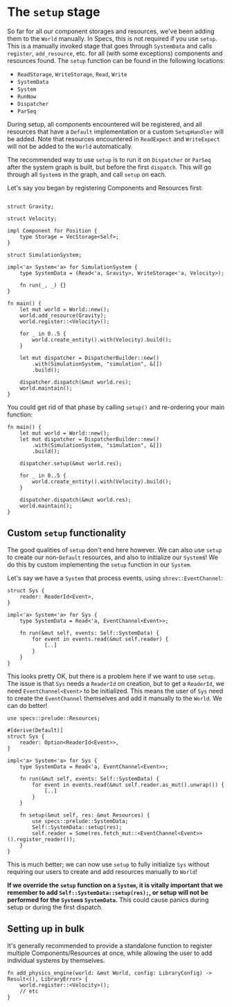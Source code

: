 # The `setup` stage

So far for all our component storages and resources, we've been adding
them to the `World` manually. In Specs, this is not required if you use
`setup`. This is a manually invoked stage that goes through `SystemData`
and calls `register`, `add_resource`, etc. for all (with some exceptions)
components and resources found. The `setup` function can be found in
the following locations:

* `ReadStorage`, `WriteStorage`, `Read`, `Write`
* `SystemData`
* `System`
* `RunNow`
* `Dispatcher`
* `ParSeq`

During setup, all components encountered will be registered, and all
resources that have a `Default` implementation or a custom `SetupHandler`
will be added. Note that resources encountered in `ReadExpect` and `WriteExpect`
will not be added to the `World` automatically.

The recommended way to use `setup` is to run it on `Dispatcher` or `ParSeq`
after the system graph is built, but before the first `dispatch`. This will go
through all `System`s in the graph, and call `setup` on each.

Let's say you began by registering Components and Resources first:

```rust,ignore

struct Gravity;

struct Velocity;

impl Component for Position {
    type Storage = VecStorage<Self>;
}

struct SimulationSystem;

impl<'a> System<'a> for SimulationSystem {
    type SystemData = (Read<'a, Gravity>, WriteStorage<'a, Velocity>);

    fn run(_, _) {}
}

fn main() {
    let mut world = World::new();
    world.add_resource(Gravity);
    world.register::<Velocity>();

    for _ in 0..5 {
        world.create_entity().with(Velocity).build();
    }

    let mut dispatcher = DispatcherBuilder::new()
        .with(SimulationSystem, "simulation", &[])
        .build();

    dispatcher.dispatch(&mut world.res);
    world.maintain();
}

```

You could get rid of that phase by calling `setup()` and re-ordering your main function:

```rust,ignore
fn main() {
    let mut world = World::new();
    let mut dispatcher = DispatcherBuilder::new()
        .with(SimulationSystem, "simulation", &[])
        .build();

    dispatcher.setup(&mut world.res);

    for _ in 0..5 {
        world.create_entity().with(Velocity).build();
    }

    dispatcher.dispatch(&mut world.res);
    world.maintain();
}

```


## Custom `setup` functionality

The good qualities of `setup` don't end here however. We can also use `setup`
to create our non-`Default` resources, and also to initialize our `System`s!
We do this by custom implementing the `setup` function in our `System`.

Let's say we have a `System` that process events, using `shrev::EventChannel`:

```rust,ignore
struct Sys {
    reader: ReaderId<Event>,
}

impl<'a> System<'a> for Sys {
    type SystemData = Read<'a, EventChannel<Event>>;

    fn run(&mut self, events: Self::SystemData) {
        for event in events.read(&mut self.reader) {
            [..]
        }
    }
}
```

This looks pretty OK, but there is a problem here if we want to use `setup`.
The issue is that `Sys` needs a `ReaderId` on creation, but to get a `ReaderId`,
we need `EventChannel<Event>` to be initialized. This means the user of `Sys` need
to create the `EventChannel` themselves and add it manually to the `World`.
We can do better!

```rust,ignore
use specs::prelude::Resources;

#[derive(Default)]
struct Sys {
    reader: Option<ReaderId<Event>>,
}

impl<'a> System<'a> for Sys {
    type SystemData = Read<'a, EventChannel<Event>>;

    fn run(&mut self, events: Self::SystemData) {
        for event in events.read(&mut self.reader.as_mut().unwrap()) {
            [..]
        }
    }

    fn setup(&mut self, res: &mut Resources) {
        use specs::prelude::SystemData;
        Self::SystemData::setup(res);
        self.reader = Some(res.fetch_mut::<EventChannel<Event>>().register_reader());
    }
}
```

This is much better; we can now use `setup` to fully initialize `Sys` without
requiring our users to create and add resources manually to `World`!

**If we override the `setup` function on a `System`, it is vitally important that we
remember to add `Self::SystemData::setup(res);`, or setup will not be performed for
the `System`s `SystemData`.** This could cause panics during setup or during
the first dispatch.

## Setting up in bulk

It's generally recommended to provide a standalone function to register multiple
Components/Resources at once, while allowing the user to add individual systems
by themselves.

```rust,ignore
fn add_physics_engine(world: &mut World, config: LibraryConfig) -> Result<(), LibraryError> {
    world.register::<Velocity>();
    // etc
}
```
